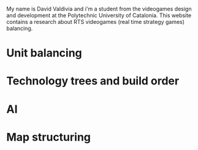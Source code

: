 My name is David Valdivia and i'm a student from the videogames design and development at the
Polytechnic University of Catalonia. This website contains a research about RTS videogames
(real time strategy games) balancing.

# Unit balancing

# Technology trees and build order

# AI

# Map structuring